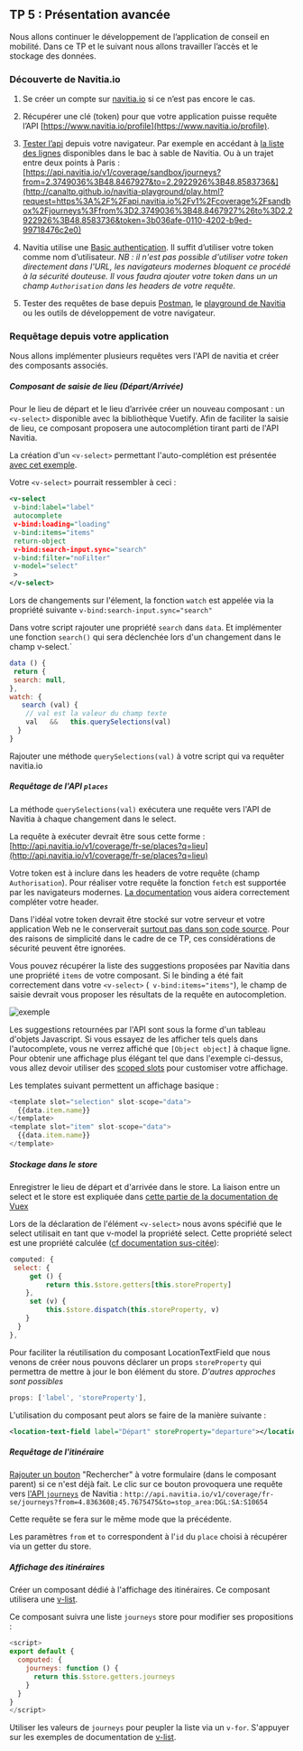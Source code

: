 ## TP 5 : Présentation avancée

Nous allons continuer le développement de l’application de conseil en mobilité. Dans ce TP et le suivant nous allons travailler l’accès et le stockage des données. 


### Découverte de Navitia.io

1. Se créer un compte sur [navitia.io](https://www.navitia.io/) si ce n’est pas encore le cas.
2. Récupérer une clé (token) pour que votre application puisse requête l’API [https://www.navitia.io/profile](https://www.navitia.io/profile).
3. [Tester l’api](http://doc.navitia.io/#third-step) depuis votre navigateur. Par exemple en accédant à [la liste des lignes](https://api.navitia.io/v1/coverage/sandbox/lines) disponibles dans le bac à sable de Navitia. Ou à un trajet entre deux points à Paris : [https://api.navitia.io/v1/coverage/sandbox/journeys?from=2.3749036%3B48.8467927&to=2.2922926%3B48.8583736&](http://canaltp.github.io/navitia-playground/play.html?request=https%3A%2F%2Fapi.navitia.io%2Fv1%2Fcoverage%2Fsandbox%2Fjourneys%3Ffrom%3D2.3749036%3B48.8467927%26to%3D2.2922926%3B48.8583736&token=3b036afe-0110-4202-b9ed-99718476c2e0)

4. Navitia utilise une [Basic authentication](http://doc.navitia.io/#authentication). Il suffit d’utiliser votre token comme nom d’utilisateur. *NB : il n'est pas possible d'utiliser votre token directement dans l'URL, les navigateurs modernes bloquent ce procédé à la sécurité douteuse. Il vous faudra ajouter votre token dans un un champ `Authorisation` dans les headers de votre requête.*

5. Tester des requêtes de base depuis [Postman](https://www.getpostman.com/), le [playground de Navitia](http://canaltp.github.io/navitia-playground/play.html) ou les outils de développement de votre navigateur.

### Requêtage depuis votre application

Nous allons implémenter plusieurs requêtes vers l'API de navitia et créer des composants associés.

##### Composant de saisie de lieu (Départ/Arrivée)

Pour le lieu de départ et le lieu d’arrivée créer un nouveau composant : un `<v-select>` disponible avec la bibliothèque Vuetify. Afin de faciliter la saisie de lieu, ce composant proposera une autocomplétion tirant parti de l'API Navitia.

La création d'un `<v-select>` permettant l'auto-complétion est présentée [avec cet exemple](https://vuetifyjs.com/en/components/selects#example-autocomplete).

Votre `<v-select>` pourrait ressembler à ceci :

```xml
<v-select
 v-bind:label="label"
 autocomplete
 v-bind:loading="loading"
 v-bind:items="items"
 return-object
 v-bind:search-input.sync="search"
 v-bind:filter="noFilter"
 v-model="select"
 >
</v-select>
```

Lors de changements sur l'élement, la fonction `watch` est appelée via la propriété suivante `v-bind:search-input.sync="search"`

Dans votre script rajouter une propriété `search` dans `data`. Et implémenter une fonction `search()` qui sera déclenchée lors d'un changement dans le champ v-select.`

```js
data () {
 return {
 search: null,
},
watch: {
   search (val) { 
    // val est la valeur du champ texte
    val   &&   this.querySelections(val)
  }
}
```
Rajouter une méthode `querySelections(val)` à votre script qui va requêter navitia.io


##### Requêtage de l'API `places`

La méthode `querySelections(val)` exécutera une requête vers l'API de Navitia à chaque changement dans le select.

La requête à exécuter devrait être sous cette forme :  [http://api.navitia.io/v1/coverage/fr-se/places?q=lieu](http://api.navitia.io/v1/coverage/fr-se/places?q=lieu)

Votre token est à inclure dans les headers de votre requête (champ `Authorisation`). Pour réaliser votre requête la fonction `fetch` est supportée par les navigateurs modernes. [La documentation](https://developer.mozilla.org/fr/docs/Web/API/WindowOrWorkerGlobalScope/fetch) vous aidera correctement compléter votre header.

Dans l'idéal votre token devrait être stocké sur votre serveur et votre application Web ne le conserverait [surtout pas dans son code source](https://github.com/dxa4481/truffleHog). Pour des raisons de simplicité dans le cadre de ce TP, ces considérations de sécurité peuvent être ignorées.

Vous pouvez récupérer la liste des suggestions proposées par Navitia dans une propriété `items` de votre composant. Si le binding a été fait correctement dans votre `<v-select>` (`
 v-bind:items="items"`), le champ de saisie devrait vous proposer les résultats de la requête en autocompletion.

 ![exemple]({{"screen_autocomplete.PNG"}})

Les suggestions retournées par l'API sont sous la forme d'un tableau d'objets Javascript. Si vous essayez de les afficher tels quels dans l'autocomplete, vous ne verrez affiché que `[Object object]` à chaque ligne. Pour obtenir une affichage plus élégant tel que dans l'exemple ci-dessus, vous allez devoir utiliser des [scoped slots](https://vuetifyjs.com/en/components/selects#example-scoped-slots) pour customiser votre affichage.

Les templates suivant permettent un affichage basique :

```js
<template slot="selection" slot-scope="data">
  {{data.item.name}}
</template>
<template slot="item" slot-scope="data">
  {{data.item.name}}
</template>
```

##### Stockage dans le store

Enregistrer le lieu de départ et d'arrivée dans le store. La liaison entre un select et le store est expliquée dans [cette partie de la documentation de Vuex](https://vuex.vuejs.org/fr/forms.html)

Lors de la déclaration de l'élément `<v-select>` nous avons spécifié que le select utilisait en tant que v-model la propriété select. Cette propriété select est une propriété calculée ([cf documentation sus-citée](https://vuex.vuejs.org/fr/forms.html)):

```js
computed: {
 select: {
     get () {
         return this.$store.getters[this.storeProperty]
    },
     set (v) {
         this.$store.dispatch(this.storeProperty, v)
    }
  }
},
```

Pour faciliter la réutilisation du composant LocationTextField que nous venons de créer nous pouvons déclarer un props `storeProperty` qui permettra de mettre à jour le bon élément du store. *D'autres approches sont possibles*
```js
props: ['label', 'storeProperty'],
```
L'utilisation du composant peut alors se faire de la manière suivante :
```xml
<location-text-field label="Départ" storeProperty="departure"></location-text-field>
```

##### Requêtage de l'itinéraire

[Rajouter un bouton](https://vuetifyjs.com/en/components/buttons) "Rechercher" à votre formulaire (dans le composant parent) si ce n'est déjà fait. Le clic sur ce bouton provoquera une requête vers [l'API `journeys`](http://doc.navitia.io/#journeys) de Navitia :
`http://api.navitia.io/v1/coverage/fr-se/journeys?from=4.8363608;45.7675475&to=stop_area:DGL:SA:S10654`

Cette requête se fera sur le même mode que la précédente.

Les paramètres `from` et `to` correspondent à l'`id` du `place` choisi à récupérer via un getter du store.

##### Affichage des itinéraires

Créer un composant dédié à l'affichage des itinéraires. Ce composant utilisera une [v-list](https://vuetifyjs.com/en/components/lists). 

Ce composant suivra une liste `journeys` store pour modifier ses propositions :

```js
<script>
export default {
  computed: {
    journeys: function () {
      return this.$store.getters.journeys
    }
  }
}
</script>
```

Utiliser les valeurs de `journeys` pour peupler la liste via un `v-for`. S'appuyer sur les exemples de documentation de [v-list](https://vuetifyjs.com/en/components/lists). 
